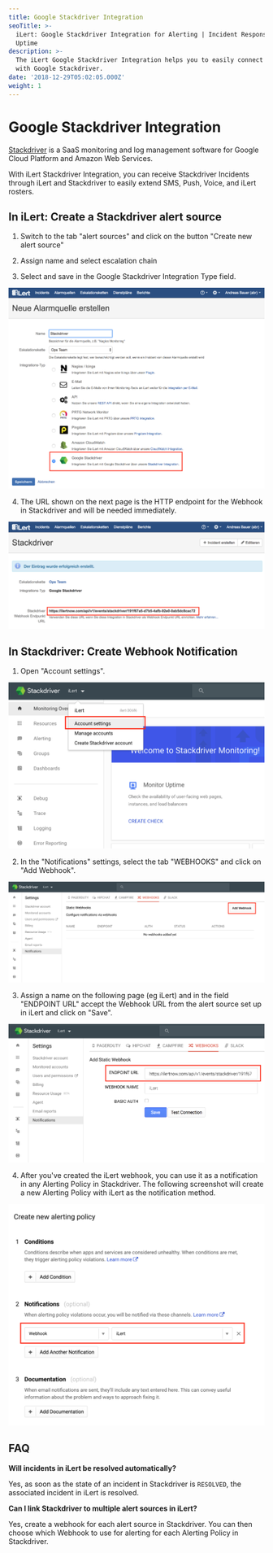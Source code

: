 ```yaml
---
title: Google Stackdriver Integration
seoTitle: >-
  iLert: Google Stackdriver Integration for Alerting | Incident Response |
  Uptime
description: >-
  The iLert Google Stackdriver Integration helps you to easily connect iLert
  with Google Stackdriver.
date: '2018-12-29T05:02:05.000Z'
weight: 1
---
```


# Google Stackdriver Integration

[Stackdriver](http://www.stackdriver.com/) is a SaaS monitoring and log management software for Google Cloud Platform and Amazon Web Services.

With iLert Stackdriver Integration, you can receive Stackdriver Incidents through iLert and Stackdriver to easily extend SMS, Push, Voice, and iLert rosters.

## In iLert: Create a Stackdriver alert source <a id="create-alarm-source"></a>

1. Switch to the tab "alert sources" and click on the button "Create new alert source"

2. Assign name and select escalation chain

3. Select and save in the Google Stackdriver Integration Type field.

![](../.gitbook/assets/sd1.png)

4. The URL shown on the next page is the HTTP endpoint for the Webhook in Stackdriver and will be needed immediately.

![](../.gitbook/assets/sd2.png)

## In Stackdriver: Create Webhook Notification <a id="create-webhook-notification"></a>

1. Open "Account settings".

![](../.gitbook/assets/sd3.png)

2. In the "Notifications" settings, select the tab "WEBHOOKS" and click on "Add Webhook".

![](../.gitbook/assets/sd4.png)

3. Assign a name on the following page \(eg iLert\) and in the field "ENDPOINT URL" accept the Webhook URL from the alert source set up in iLert and click on "Save".

![](../.gitbook/assets/sd5.png)

4. After you've created the iLert webhook, you can use it as a notification in any Alerting Policy in Stackdriver. The following screenshot will create a new Alerting Policy with iLert as the notification method.

![](../.gitbook/assets/sd6.png)

## FAQ <a id="faq"></a>

**Will incidents in iLert be resolved automatically?**

Yes, as soon as the state of an incident in Stackdriver is `RESOLVED`, the associated incident in iLert is resolved.

**Can I link Stackdriver to multiple alert sources in iLert?**

Yes, create a webhook for each alert source in Stackdriver. You can then choose which Webhook to use for alerting for each Alerting Policy in Stackdriver.

